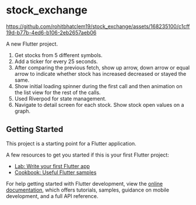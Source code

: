# stock_exchange


https://github.com/rohitbhatclem19/stock_exchange/assets/168235100/c1cff19d-b77b-4ed6-b106-2eb2657aeb06


A new Flutter project.

1. Get stocks from 5 different symbols.
2. Add a ticker for every 25 seconds.
3. After comparing the previous fetch, show up arrow, down arrow or equal arrow to indicate whether stock has increased decreased or stayed the same.
4. Show initial loading spinner during the first call and then animation on the list view for the rest of the calls.
5. Used Riverpod for state management.
6. Navigate to detail screen for each stock. Show stock open values on a graph. 

## Getting Started

This project is a starting point for a Flutter application.

A few resources to get you started if this is your first Flutter project:

- [Lab: Write your first Flutter app](https://docs.flutter.dev/get-started/codelab)
- [Cookbook: Useful Flutter samples](https://docs.flutter.dev/cookbook)

For help getting started with Flutter development, view the
[online documentation](https://docs.flutter.dev/), which offers tutorials,
samples, guidance on mobile development, and a full API reference.
